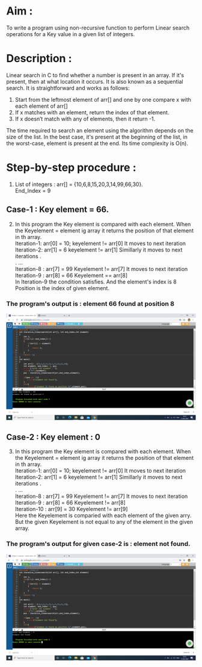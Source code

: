 # Aim :
To write a program using non-recursive function to perform Linear search operations for a Key value in a given list of integers.
# Description :
Linear search in C to find whether a number is present in an array. If it's present, then at what location it occurs. It is also known as a sequential search.
It is straightforward and works as follows:
1. Start from the leftmost element of arr[] and one by one compare x with each element of arr[]
2. If x matches with an element, return the index of that element.
3. If x doesn’t match with any of elements, then it return -1.

The time required to search an element using the algorithm depends on the size of the list. In the best case, it's present at the beginning of the list, in the worst-case, element is present at the end. Its time complexity is O(n).
# Step-by-step procedure :
1. List of integers : arr[] = {10,6,8,15,20,3,14,99,66,30}.                                                                       
End_Index = 9
## Case-1 : Key element = 66.                                                                                                     
2. In this program the Key element is compared with each element. When the Keyelement = element ig array it returns the position of that element in th array.                                                                                                         
Iteration-1: arr[0] = 10;                                                                                                                      keyelement != arr[0]                                                                                                    It moves to next iteration                                                                                                         
Iteration-2: arr[1] = 6                                                                                                                       keyelement != arr[1]                                                                                                      Simillarly it moves to next iterations                                                                                    .                                                                                                                                
. 
...                                                                                                                            
Iteration-8 : arr[7] = 99                                                                                                                       Keyelement != arr[7]                                                                                                    It moves to next iteration                                                                                                         
Iteration-9 : arr[8] = 66                                                                                                                      Keyelement == arr[8]                                                                                                    
In Iteration-9 the condition satisfies. And the element's index is 8                                                     
Position is the index of given element.                                                                                          
### The program's output is : element 66 found at position 8                                          
![Output_for_66](nrls_66.png)
                                                                                                                                                                                                                                                                  
## Case-2 : Key element : 0                                                                           
3. In this program the Key element is compared with each element. When the Keyelement = element ig array it returns the position of that element in th array.                                             
Iteration-1: arr[0] = 10;                                                                                                                      keyelement != arr[0]                                                                                                    It moves to next iteration                                                                                                         
Iteration-2: arr[1] = 6                                                                                                                       keyelement != arr[1]                                                                                                      Simillarly it moves to next iterations                                                                                    .                                                                                                                                
. 
...                                                                                                                            
Iteration-8 : arr[7] = 99                                                                                                                       Keyelement != arr[7]                                                                                                    It moves to next iteration                                                                                                         
Iteration-9 : arr[8] = 66                                                                                                                      Keyelement != arr[8]                                                                                            
Iteration-10 : arr[9] = 30                                                                                                                      Keyelement != arr[9]                                                                                                                                                                                                                             
Here the Keyelement is comparied with each element of the given arry. But the given Keyelement is not equal to any of the element in the given array.                                                       
### The program's output for given case-2 is : element not found.                                     
![Output_for_0](nrls_0.png)
